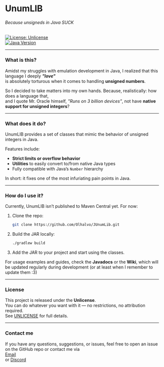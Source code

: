 # UnumLIB
###### Because unsigneds in Java SUCK

[![License: Unlicense](https://img.shields.io/badge/license-Unlicense-blue.svg)](http://unlicense.org/)  
[![Java Version](https://img.shields.io/badge/java-8%2B-brightgreen.svg)](https://www.oracle.com/java/technologies/javase-jdk8-downloads.html)

---

### What is this?

Amidst my struggles with emulation development in Java, I realized that this language I deeply ***"love"***  
is absolutely torturous when it comes to handling **unsigned numbers**.

So I decided to take matters into my own hands. Because, realistically: how does a language that,  
and I quote Mr. Oracle himself, *"Runs on 3 billion devices"*, not have **native support for unsigned integers**?

---

### What does it do?

UnumLIB provides a set of classes that mimic the behavior of unsigned integers in Java.

Features include:
- **Strict limits or overflow behavior**
- **Utilities** to easily convert to/from native Java types
- Fully compatible with Java’s `Number` hierarchy

In short: it fixes one of the most infuriating pain points in Java.

---

### How do I use it?

Currently, UnumLIB isn’t published to Maven Central yet. For now:

1. Clone the repo:
    ```bash 
    git clone https://github.com/Olhalvo/JUnumLib.git
   ```
2. Build the JAR locally:
    ```bash 
    ./gradlew build
    ```
3. Add the JAR to your project and start using the classes.

For usage examples and guides, check the **Javadocs** or the **Wiki**, which will be updated regularly during development
(or at least when I remember to update them :3)

---

### License

This project is released under the **Unlicense**.  
You can do whatever you want with it — no restrictions, no attribution required.  
See [UNLICENSE](UNLICENSE) for full details.

---

### Contact me

If you have any questions, suggestions, or issues, feel free to open an issue on the GitHub repo or contact me via  
[Email](mailto:bernardomeloesteves@hotmail.com)  
or [Discord](https://discord.com/users/515576405904457728)